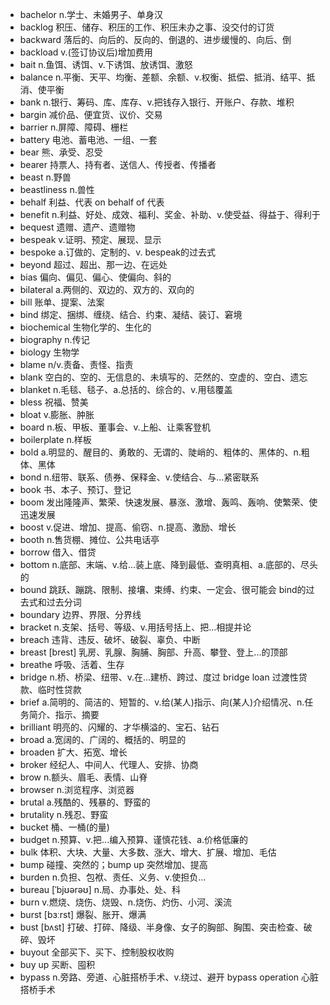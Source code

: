 - bachelor n.学士、未婚男子、单身汉
- backlog 积压、储存、积压的工作、积压未办之事、没交付的订货
- backward 落后的、向后的、反向的、倒退的、进步缓慢的、向后、倒
- backload v.(签订协议后)增加费用
- bait n.鱼饵、诱饵、v.下诱饵、放诱饵、激怒
- balance n.平衡、天平、均衡、差额、余额、v.权衡、抵偿、抵消、结平、抵消、使平衡
- bank n.银行、筹码、库、库存、v.把钱存入银行、开账户、存款、堆积
- bargin 减价品、便宜货、议价、交易
- barrier n.屏障、障碍、栅栏
- battery 电池、蓄电池、一组、一套
- bear 熊、承受、忍受
- bearer 持票人、持有者、送信人、传授者、传播者
- beast n.野兽
- beastliness n.兽性
- behalf 利益、代表  on behalf of 代表
- benefit n.利益、好处、成效、福利、奖金、补助、v.使受益、得益于、得利于
- bequest 遗赠、遗产、遗赠物
- bespeak v.证明、预定、展现、显示
- bespoke a.订做的、定制的、v. bespeak的过去式
- beyond 超过、超出、那一边、在远处
- bias 偏向、偏见、偏心、使偏向、斜的
- bilateral a.两侧的、双边的、双方的、双向的
- bill 账单、提案、法案
- bind 绑定、捆绑、缠绕、结合、约束、凝结、装订、窘境
- biochemical 生物化学的、生化的
- biography n.传记
- biology 生物学
- blame n/v.责备、责怪、指责
- blank 空白的、空的、无信息的、未填写的、茫然的、空虚的、空白、遗忘
- blanket n.毛毯、毯子、a.总括的、综合的、v.用毯覆盖
- bless 祝福、赞美
- bloat v.膨胀、肿胀
- board n.板、甲板、董事会、v.上船、让乘客登机
- boilerplate n.样板
- bold a.明显的、醒目的、勇敢的、无谓的、陡峭的、粗体的、黑体的、n.粗体、黑体
- bond n.纽带、联系、债券、保释金、v.使结合、与...紧密联系
- book 书、本子、预订、登记
- boom 发出隆隆声、繁荣、快速发展、暴涨、激增、轰鸣、轰响、使繁荣、使迅速发展
- boost v.促进、增加、提高、偷窃、n.提高、激励、增长
- booth n.售货棚、摊位、公共电话亭
- borrow 借入、借贷
- bottom n.底部、末端、v.给...装上底、降到最低、查明真相、a.底部的、尽头的
- bound 跳跃、蹦跳、限制、接壤、束缚、约束、一定会、很可能会 bind的过去式和过去分词
- boundary 边界、界限、分界线
- bracket n.支架、括号、等级、v.用括号括上、把...相提并论
- breach 违背、违反、破坏、破裂、辜负、中断
- breast [brest] 乳房、乳腺、胸脯、胸部、升高、攀登、登上...的顶部
- breathe 呼吸、活着、生存
- bridge n.桥、桥梁、纽带、v.在...建桥、跨过、度过 bridge loan 过渡性贷款、临时性贷款
- brief a.简明的、简洁的、短暂的、v.给(某人)指示、向(某人)介绍情况、n.任务简介、指示、摘要
- brilliant 明亮的、闪耀的、才华横溢的、宝石、钻石
- broad a.宽阔的、广阔的、概括的、明显的
- broaden 扩大、拓宽、增长
- broker 经纪人、中间人、代理人、安排、协商
- brow n.额头、眉毛、表情、山脊
- browser n.浏览程序、浏览器
- brutal a.残酷的、残暴的、野蛮的
- brutality n.残忍、野蛮
- bucket 桶、一桶(的量)
- budget n.预算、v.把...编入预算、谨慎花钱、a.价格低廉的
- bulk 体积、大块、大量、大多数、涨大、增大、扩展、增加、毛估
- bump 碰撞、突然的；bump up 突然增加、提高
- burden n.负担、包袱、责任、义务、v.使担负...
- bureau [ˈbjʊərəʊ] n.局、办事处、处、科
- burn v.燃烧、烧伤、烧毁、n.烧伤、灼伤、小河、溪流
- burst [bɜːrst] 爆裂、胀开、爆满
- bust [bʌst] 打破、打碎、降级、半身像、女子的胸部、胸围、突击检查、破碎、毁坏
- buyout 全部买下、买下、控制股权收购
- buy up 买断、囤积
- bypass n.旁路、旁道、心脏搭桥手术、v.绕过、避开  bypass operation 心脏搭桥手术